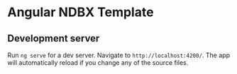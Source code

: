 # Angular NDBX Template

## Development server

Run `ng serve` for a dev server. Navigate to `http://localhost:4200/`. The app will automatically reload if you change any of the source files.
